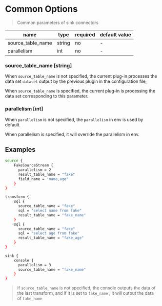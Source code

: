 # Common Options

> Common parameters of sink connectors

| name              | type   | required | default value |
| ----------------- | ------ | -------- | ------------- |
| source_table_name | string | no       | -             |
| parallelism       | int    | no       | -             |


### source_table_name [string]

When `source_table_name` is not specified, the current plug-in processes the data set `dataset` output by the previous plugin in the configuration file;

When `source_table_name` is specified, the current plug-in is processing the data set corresponding to this parameter.

### parallelism [int]

When `parallelism` is not specified, the `parallelism` in env is used by default.

When parallelism is specified, it will override the parallelism in env.

## Examples

```bash
source {
    FakeSourceStream {
      parallelism = 2
      result_table_name = "fake"
      field_name = "name,age"
    }
}

transform {
    sql {
      source_table_name = "fake"
      sql = "select name from fake"
      result_table_name = "fake_name"
    }
    sql {
      source_table_name = "fake"
      sql = "select age from fake"
      result_table_name = "fake_age"
    }
}

sink {
    console {
      parallelism = 3
      source_table_name = "fake_name"
    }
}
```

> If `source_table_name` is not specified, the console outputs the data of the last transform, and if it is set to `fake_name` , it will output the data of `fake_name`
